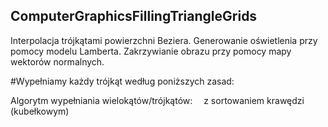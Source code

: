 ## ComputerGraphicsFillingTriangleGrids
Interpolacja trójkątami powierzchni Beziera. Generowanie oświetlenia przy pomocy modelu Lamberta. Zakrzywianie obrazu przy pomocy mapy wektorów normalnych.  

#Wypełniamy każdy trójkąt według poniższych zasad:

Algorytm wypełniania wielokątów/trójkątów:
 z sortowaniem krawędzi (kubełkowym)

